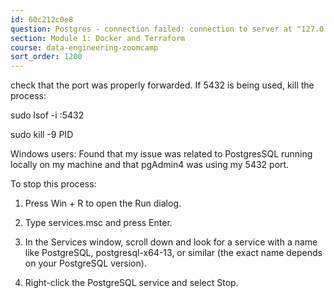 ```yaml
---
id: 60c212c0e8
question: Postgres - connection failed: connection to server at "127.0.0.1", port 5432 failed: FATAL:  password authentication failed for user "root"
section: Module 1: Docker and Terraform
course: data-engineering-zoomcamp
sort_order: 1200
---
```


check that the port was properly forwarded. If 5432 is being used, kill the process:

sudo lsof -i :5432

sudo kill -9 PID

Windows users:
Found that my issue was related to PostgresSQL running locally on my machine and that pgAdmin4 was using my 5432 port.

To stop this process:

1. Press Win + R to open the Run dialog.

2. Type services.msc and press Enter.

3. In the Services window, scroll down and look for a service with a name like PostgreSQL, postgresql-x64-13, or similar (the exact name depends on your PostgreSQL version).

4. Right-click the PostgreSQL service and select Stop.

